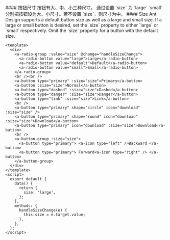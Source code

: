 <cn>
#### 按钮尺寸
按钮有大、中、小三种尺寸。
通过设置 `size` 为 `large` `small` 分别把按钮设为大、小尺寸。若不设置 `size`，则尺寸为中。
</cn>

<us>
#### Size
Ant Design supports a default button size as well as a large and small size.
If a large or small button is desired, set the `size` property to either `large` or `small` respectively. Omit the `size` property for a button with the default size.
</us>

```tpl
<template>
  <div>
    <a-radio-group :value="size" @change="handleSizeChange">
      <a-radio-button value="large">Large</a-radio-button>
      <a-radio-button value="default">Default</a-radio-button>
      <a-radio-button value="small">Small</a-radio-button>
    </a-radio-group>
    <br /><br />
    <a-button type="primary" :size="size">Primary</a-button>
    <a-button :size="size">Normal</a-button>
    <a-button type="dashed" :size="size">Dashed</a-button>
    <a-button type="danger" :size="size">Danger</a-button>
    <a-button type="link" :size="size">Link</a-button>
    <br />
    <a-button type="primary" shape="circle" icon="download" :size="size" />
    <a-button type="primary" shape="round" icon="download" :size="size">Download</a-button>
    <a-button type="primary" icon="download" :size="size">Download</a-button>
    <br />
    <a-button-group :size="size">
      <a-button type="primary"> <a-icon type="left" />Backward </a-button>
      <a-button type="primary"> Forward<a-icon type="right" /> </a-button>
    </a-button-group>
  </div>
</template>
<script>
  export default {
    data() {
      return {
        size: 'large',
      };
    },
    methods: {
      handleSizeChange(e) {
        this.size = e.target.value;
      },
    },
  };
</script>
```
